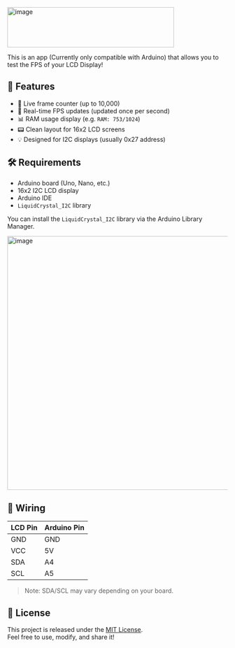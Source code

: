<img width="381" height="92" alt="image" src="https://github.com/user-attachments/assets/fbeb87f3-2254-4408-887e-86125528eda0" />

This is an app (Currently only compatible with Arduino) that allows you to test the FPS of your LCD Display!

## 🚀 Features

- 🔢 Live frame counter (up to 10,000)
- 🎯 Real-time FPS updates (updated once per second)
- 📊 RAM usage display (e.g. `RAM: 753/1024`)
- 📟 Clean layout for 16x2 LCD screens
- 💡 Designed for I2C displays (usually 0x27 address)

## 🛠 Requirements

- Arduino board (Uno, Nano, etc.)
- 16x2 I2C LCD display
- Arduino IDE
- `LiquidCrystal_I2C` library

You can install the `LiquidCrystal_I2C` library via the Arduino Library Manager.

<img width="2625" height="581" alt="image" src="https://github.com/user-attachments/assets/b317ab84-cdac-4244-a07d-6812c3f0f299" />

## 🔧 Wiring

| LCD Pin | Arduino Pin |
|---------|-------------|
| GND     | GND         |
| VCC     | 5V          |
| SDA     | A4          |
| SCL     | A5          |

> Note: SDA/SCL may vary depending on your board.

## 📄 License

This project is released under the [MIT License](LICENSE).  
Feel free to use, modify, and share it!

